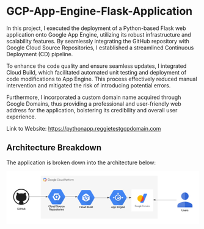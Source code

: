 # GCP-App-Engine-Flask-Application
In this project, I executed the deployment of a Python-based Flask web application onto Google App Engine, utilizing its robust infrastructure and scalability features. By seamlessly integrating the GitHub repository with Google Cloud Source Repositories, I established a streamlined Continuous Deployment (CD) pipeline.

To enhance the code quality and ensure seamless updates, I integrated Cloud Build, which facilitated automated unit testing and deployment of code modifications to App Engine. This process effectively reduced manual intervention and mitigated the risk of introducing potential errors.

Furthermore, I incorporated a custom domain name acquired through Google Domains, thus providing a professional and user-friendly web address for the application, bolstering its credibility and overall user experience.

Link to Website: https://pythonapp.reggietestgcpdomain.com

## Architecture Breakdown

The application is broken down into the architecture below:

![app](https://github.com/rjones18/Images/blob/main/APP%20Engine%20flask.png)
